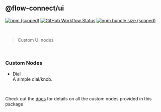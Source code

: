 ## @flow-connect/ui

[<img alt="npm (scoped)" src="https://img.shields.io/npm/v/@flow-connect/ui?style=flat-square" />](https://www.npmjs.com/package/@flow-connect/ui)
[<img alt="GitHub Workflow Status" src="https://img.shields.io/github/workflow/status/saurabh-prosoft/flow-connect-standard-nodes/Package-UI?style=flat-square" />](https://github.com/saurabh-prosoft/flow-connect-standard-nodes/actions/workflows/ui.yml)
[<img alt="npm bundle size (scoped)" src="https://img.shields.io/bundlephobia/min/@flow-connect/ui?style=flat-square">](https://bundlephobia.com/package/@flow-connect/ui)

<br/>

> Custom UI nodes

<br/>

### Custom Nodes

- [Dial](https://flow-connect.saurabhagat.me/reference/standard-nodes/ui/dial.html) <br/>
  A simple dial/knob.

<br/>

Check out the [docs](https://flow-connect.saurabhagat.me/reference/standard-nodes/ui.html) for details on all the custom nodes provided in this package
